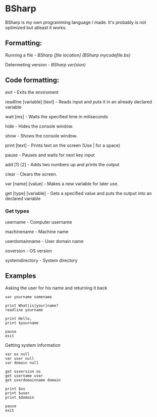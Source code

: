 # BSharp
BSharp is my own programming language I made. It's probably is not optimized but atleast it works.

 
## Formatting:

Running a file - *BSharp [file location] (BSharp mycodefile.bs)*

Determeting version - *BSharp ver(sion)*
 

## Code formatting:

exit - Exits the enviroment

readline [variable] [text] - Reads input and puts it in an already declared variable

wait [ms] - Waits the specified time in miliseconds

hide - Hides the console window.

show - Shows the console window.

print [text] - Prints text on the screen (Use | for a space)

pause - Pauses and waits for next key input

add [1] [2] - Adds two numbers up and prints the output

clear - Clears the screen.

var [name] [value] - Makes a new variable for later use.

get [type] [variable] - Gets a specified value and puts the output into an declared variable


### Get types
username - Computer username

machinename - Machine name

userdomainname - User domain name

osversion - OS version

systemdirectory - System directory


## Examples

Asking the user for his name and returning it back
```
var yourname somename

print What|is|your|name?
readline yourname

print Hello,
print $yourname

pause
exit
```

Getting system information
```
var os null
var user null
var domain null

get osversion os
get username user
get userdomainname domain

print $os
print $user
print $domain

pause
exit
```
